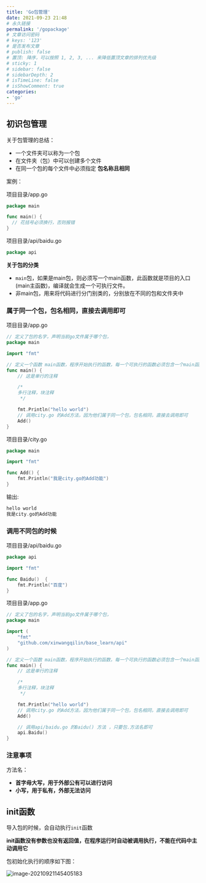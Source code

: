 ```yaml
---
title: 'Go包管理'
date: 2021-09-23 21:48
# 永久链接
permalink: '/gopackage'
# 文章访问密码
# keys: '123'
# 是否发布文章
# publish: false
# 置顶: 降序，可以按照 1, 2, 3, ... 来降低置顶文章的排列优先级
# sticky: 1
# sidebar: false
# sidebarDepth: 2
# isTimeLine: false
# isShowComment: true
categories:
- 'go'
---
```


## 初识包管理

关于包管理的总结：

- 一个文件夹可以称为一个包
- 在文件夹（包）中可以创建多个文件
- 在同一个包的每个文件中必须指定 **包名称且相同**



<!-- more -->

案例：

项目目录/app.go

```go
package main

func main() {
  // 花括号必须换行，否则报错
}
```

项目目录/api/baidu.go

```go
package api


```



**关于包的分类**

- `main`包，如果是main包，则必须写一个main函数，此函数就是项目的入口(main主函数)，编译就会生成一个可执行文件。
- 非main包，用来将代码进行分门别类的，分别放在不同的包和文件夹中



### 属于同一个包，包名相同，直接去调用即可

项目目录/app.go

```go
// 定义了包的名字，声明当前go文件属于哪个包，
package main

import "fmt"

// 定义一个函数 main函数，程序开始执行的函数，每一个可执行的函数必须包含一个main函数
func main() {
	// 这是单行的注释

	/*
	多行注释，块注释
	 */

	fmt.Println("hello world")
	// 调用city.go 的Add方法，因为他们属于同一个包，包名相同，直接去调用即可
	Add()
}
```

项目目录/city.go

```go
package main

import "fmt"

func Add() {
	fmt.Println("我是city.go的Add功能")
}

```

输出:

```go
hello world
我是city.go的Add功能
```



### 调用不同包的时候

项目目录/api/baidu.go

```go
package api

import "fmt"

func Baidu()  {
	fmt.Println("百度")
}

```

项目目录/app.go

```go
// 定义了包的名字，声明当前go文件属于哪个包，
package main

import (
	"fmt"
	"github.com/xinwangqilin/base_learn/api"
)

// 定义一个函数 main函数，程序开始执行的函数，每一个可执行的函数必须包含一个main函数
func main() {
	// 这是单行的注释

	/*
	多行注释，块注释
	 */

	fmt.Println("hello world")
	// 调用city.go 的Add方法，因为他们属于同一个包，包名相同，直接去调用即可
	Add()

	// 调用api/baidu.go 的Baidu() 方法 ，只要包.方法名即可
	api.Baidu()
}
```



### 注意事项

方法名：

- **首字母大写，用于外部公有可以进行访问**
- **小写，用于私有，外部无法访问**



## init函数

导入包的时候，会自动执行`init`函数

**init函数没有参数也没有返回值，在程序运行时自动被调用执行，不能在代码中主动调用它**



包初始化执行的顺序如下图：

![image-20210921145405183](/images/image-20210921145405183.png)

